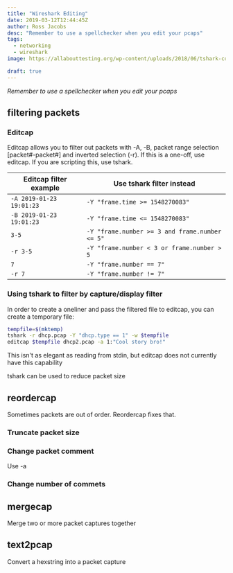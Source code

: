 ```yaml
---
title: "Wireshark Editing"
date: 2019-03-12T12:44:45Z
author: Ross Jacobs
desc: "Remember to use a spellchecker when you edit your pcaps"
tags:
  - networking
  - wireshark
image: https://allabouttesting.org/wp-content/uploads/2018/06/tshark-count.jpg

draft: true
---
```


_Remember to use a spellchecker when you edit your pcaps_

## <a name="filtering-packets"></a>filtering packets

### Editcap
Editcap allows you to filter out packets with -A, -B, packet range selection
[packet#-packet#] and inverted selection (-r). If this is a one-off, use
editcap. If you are scripting this, use tshark.

| Editcap filter example   | Use tshark filter instead                      |
|--------------------------|------------------------------------------------|
| `-A 2019-01-23 19:01:23` | `-Y "frame.time >= 1548270083"`                |
| `-B 2019-01-23 19:01:23` | `-Y "frame.time <= 1548270083"`                |
| `3-5`                    | `-Y "frame.number >= 3 and frame.number <= 5"` |
| `-r 3-5`                 | `-Y "frame.number < 3 or frame.number > 5`     |
| `7`                      | `-Y "frame.number == 7"`                       |
| `-r 7`                   | `-Y "frame.number != 7"`                       |

### Using tshark to filter by capture/display filter

In order to create a oneliner and pass the filtered file to editcap, you can
create a temporary file:

```bash
tempfile=$(mktemp)
tshark -r dhcp.pcap -Y "dhcp.type == 1" -w $tempfile 
editcap $tempfile dhcp2.pcap -a 1:"Cool story bro!"
```

This isn't as elegant as reading from stdin, but editcap does not currently have
this capability

tshark can be used to reduce packet size 

## <a name=reordercap></a>reordercap
Sometimes packets are out of order. Reordercap fixes that.

### Truncate packet size

### Change packet comment
Use -a

### Change number of commets

## <a name=mergecap></a>mergecap
Merge two or more packet captures together

## <a name=text2pcap></a>text2pcap
Convert a hexstring into a packet capture
